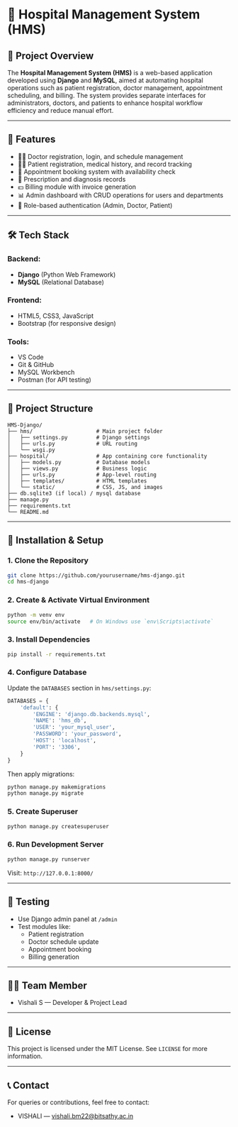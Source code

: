 
# 🏥 Hospital Management System (HMS)

## 📌 Project Overview

The **Hospital Management System (HMS)** is a web-based application developed using **Django** and **MySQL**, aimed at automating hospital operations such as patient registration, doctor management, appointment scheduling, and billing. The system provides separate interfaces for administrators, doctors, and patients to enhance hospital workflow efficiency and reduce manual effort.

---

## 🔧 Features

- 🧑‍⚕️ Doctor registration, login, and schedule management
- 🧑‍🦽 Patient registration, medical history, and record tracking
- 📅 Appointment booking system with availability check
- 💊 Prescription and diagnosis records
- 💵 Billing module with invoice generation
- 📊 Admin dashboard with CRUD operations for users and departments
- 🔐 Role-based authentication (Admin, Doctor, Patient)

---

## 🛠️ Tech Stack

### Backend:
- **Django** (Python Web Framework)
- **MySQL** (Relational Database)

### Frontend:
- HTML5, CSS3, JavaScript
- Bootstrap (for responsive design)

### Tools:
- VS Code
- Git & GitHub
- MySQL Workbench
- Postman (for API testing)

---

## 📁 Project Structure

```
HMS-Django/
├── hms/                    # Main project folder
│   ├── settings.py         # Django settings
│   ├── urls.py             # URL routing
│   └── wsgi.py
├── hospital/               # App containing core functionality
│   ├── models.py           # Database models
│   ├── views.py            # Business logic
│   ├── urls.py             # App-level routing
│   ├── templates/          # HTML templates
│   └── static/             # CSS, JS, and images
├── db.sqlite3 (if local) / mysql database
├── manage.py
├── requirements.txt
└── README.md
```

---

## 🚀 Installation & Setup

### 1. Clone the Repository

```bash
git clone https://github.com/yourusername/hms-django.git
cd hms-django
```

### 2. Create & Activate Virtual Environment

```bash
python -m venv env
source env/bin/activate   # On Windows use `env\Scripts\activate`
```

### 3. Install Dependencies

```bash
pip install -r requirements.txt
```

### 4. Configure Database

Update the `DATABASES` section in `hms/settings.py`:

```python
DATABASES = {
    'default': {
        'ENGINE': 'django.db.backends.mysql',
        'NAME': 'hms_db',
        'USER': 'your_mysql_user',
        'PASSWORD': 'your_password',
        'HOST': 'localhost',
        'PORT': '3306',
    }
}
```

Then apply migrations:

```bash
python manage.py makemigrations
python manage.py migrate
```

### 5. Create Superuser

```bash
python manage.py createsuperuser
```

### 6. Run Development Server

```bash
python manage.py runserver
```

Visit: `http://127.0.0.1:8000/`

---

## 🧪 Testing

- Use Django admin panel at `/admin`
- Test modules like:
  - Patient registration
  - Doctor schedule update
  - Appointment booking
  - Billing generation

---

## 🙋‍♂️ Team Member

- Vishali S — Developer & Project Lead

---

## 📜 License

This project is licensed under the MIT License. See `LICENSE` for more information.

---

## 📞 Contact

For queries or contributions, feel free to contact:

- VISHALI — [vishali.bm22@bitsathy.ac.in](mailto:vishali.bm22@bitsathy.ac.in)
